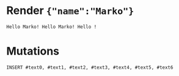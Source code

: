 # Render `{"name":"Marko"}`

```html
Hello Marko! Hello Marko! Hello !
```

# Mutations
```
INSERT #text0, #text1, #text2, #text3, #text4, #text5, #text6
```